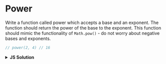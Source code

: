 # Power

Write a function called power which accepts a base and an exponent. The function should return the power of the base to the exponent. This function should mimic the functionality of ``Math.pow()`` - do not worry about negative bases and exponents.

```js
// power(2, 4) // 16
```

<details>
  <summary><b>JS Solution</b></summary>

  ```js
    function power(base, exponent){
      if (exponent === 0) return 1;
      return base * power(base, exponent - 1);
    }
    
    power(2, 4) // 16
  ```
</details>


